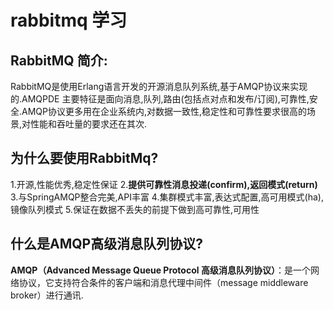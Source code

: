 # rabbitmq 学习
## RabbitMQ 简介:
RabbitMQ是使用Erlang语言开发的开源消息队列系统,基于AMQP协议来实现的.AMQPDE 主要特征是面向消息,队列,路由(包括点对点和发布/订阅),可靠性,安全.AMQP协议更多用在企业系统内,对数据一致性,稳定性和可靠性要求很高的场景,对性能和吞吐量的要求还在其次.
## 为什么要使用RabbitMq?
  1.开源,性能优秀,稳定性保证
  2.**提供可靠性消息投递(confirm),返回模式(return)**
  3.与SpringAMQP整合完美,API丰富
  4.集群模式丰富,表达式配置,高可用模式(ha),镜像队列模式
  5.保证在数据不丢失的前提下做到高可靠性,可用性
## 什么是AMQP高级消息队列协议?
**AMQP（Advanced Message Queue Protocol 高级消息队列协议）**：是一个网络协议，它支持符合条件的客户端和消息代理中间件（message middleware broker）进行通讯.
